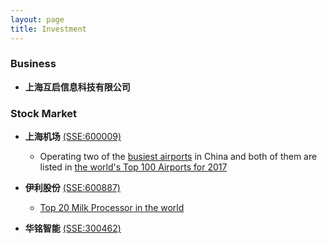 ```yaml
---
layout: page
title: Investment
---
```


### Business 

- **上海互启信息科技有限公司**


### Stock Market

- **上海机场** [(SSE:600009)](http://www.sse.com.cn/assortment/stock/list/info/company/index.shtml?COMPANY_CODE=600009)
  - Operating two of the [busiest airports](http://www.caac.gov.cn/XXGK/XXGK/TJSJ/201702/t20170224_42760.html) in China and both of them are listed in [the world's Top 100 Airports for 2017](http://www.worldairportawards.com/awards/world_airport_rating.html)

- **伊利股份** [(SSE:600887)](http://www.sse.com.cn/assortment/stock/list/info/company/index.shtml?COMPANY_CODE=600887)
  - [Top 20 Milk Processor in the world](http://www.dairyglobal.net/Articles/General/2016/7/Who-are-the-top-20-milk-processors-2836106W/)
  
- **华铭智能** [(SSE:300462)](http://disclosure.szse.cn/m/drgg_search.htm?secode=300462)
